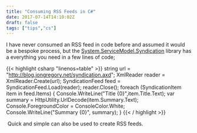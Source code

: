 ```yaml
---
title: "Consuming RSS Feeds in C#"
date: 2017-07-14T14:10:02Z
draft: false
tags: ["tips","cs"]
---
```


I have never consumed an RSS feed in code before and assumed it would be a bespoke process, but the [System.ServiceModel.Syndication](https://msdn.microsoft.com/en-us/library/system.servicemodel.syndication(v=vs.110).aspx) library has a everything you need in a few lines of code;

{{< highlight csharp "linenos=table" >}}
 string url = "http://blog.jongregory.net/syndication.axd";
            XmlReader reader = XmlReader.Create(url);
            SyndicationFeed feed = SyndicationFeed.Load(reader);
            reader.Close();
            foreach (SyndicationItem item in feed.Items)
            {
                Console.WriteLine("Title {0}",item.Title.Text);
                var summary = HttpUtility.UrlDecode(item.Summary.Text);
                Console.ForegroundColor = ConsoleColor.White;
                Console.WriteLine("Summary {0}", summary);
             }
 {{< / highlight >}}  

 Quick and simple can also be used to create RSS feeds.


